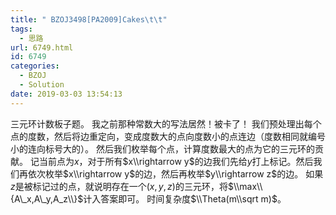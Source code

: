 ```yaml
---
title: " BZOJ3498[PA2009]Cakes\t\t"
tags:
  - 思路
url: 6749.html
id: 6749
categories:
  - BZOJ
  - Solution
date: 2019-03-03 13:54:13
---
```


三元环计数板子题。 我之前那种常数大的写法居然！被卡了！ 我们预处理出每个点的度数，然后将边重定向，变成度数大的点向度数小的点连边（度数相同就编号小的连向标号大的）。 然后我们枚举每个点，计算度数最大的点为它的三元环的贡献。 记当前点为$x$，对于所有$x\\rightarrow y$的边我们先给$y$打上标记。然后我们再依次枚举$x\\rightarrow y$的边，然后再枚举$y\\rightarrow z$的边。 如果$z$是被标记过的点，就说明存在一个$(x,y,z)$的三元环，将$\\max\\{A\_x,A\_y,A_z\\}$计入答案即可。 时间复杂度$\\Theta(m\\sqrt m)$。
